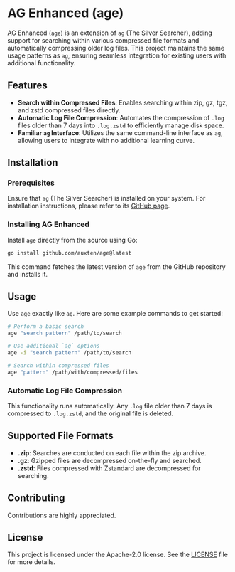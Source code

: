 # AG Enhanced (age)

AG Enhanced (`age`) is an extension of `ag` (The Silver Searcher), adding support for searching within various compressed file formats and automatically compressing older log files. This project maintains the same usage patterns as `ag`, ensuring seamless integration for existing users with additional functionality.

## Features

- **Search within Compressed Files**: Enables searching within zip, gz, tgz, and zstd compressed files directly.
- **Automatic Log File Compression**: Automates the compression of `.log` files older than 7 days into `.log.zstd` to efficiently manage disk space.
- **Familiar `ag` Interface**: Utilizes the same command-line interface as `ag`, allowing users to integrate with no additional learning curve.

## Installation

### Prerequisites

Ensure that `ag` (The Silver Searcher) is installed on your system. For installation instructions, please refer to its [GitHub page](https://github.com/ggreer/the_silver_searcher).

### Installing AG Enhanced

Install `age` directly from the source using Go:

```bash
go install github.com/auxten/age@latest
```

This command fetches the latest version of `age` from the GitHub repository and installs it.

## Usage

Use `age` exactly like `ag`. Here are some example commands to get started:

```bash
# Perform a basic search
age "search pattern" /path/to/search

# Use additional `ag` options
age -i "search pattern" /path/to/search

# Search within compressed files
age "pattern" /path/with/compressed/files
```


### Automatic Log File Compression

This functionality runs automatically. Any `.log` file older than 7 days is compressed to `.log.zstd`, and the original file is deleted.

## Supported File Formats

- **.zip**: Searches are conducted on each file within the zip archive.
- **.gz**: Gzipped files are decompressed on-the-fly and searched.
- **.zstd**: Files compressed with Zstandard are decompressed for searching.

## Contributing

Contributions are highly appreciated.

## License

This project is licensed under the Apache-2.0 license. See the [LICENSE](LICENSE) file for more details.
